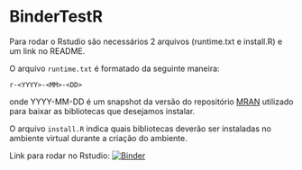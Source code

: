 # BinderTestR

Para rodar o Rstudio são necessários 2 arquivos (runtime.txt e install.R) e um link no README.

O arquivo `runtime.txt` é formatado da seguinte maneira:

```
r-<YYYY>-<MM>-<DD>
```

onde YYYY-MM-DD é um snapshot da versão do repositório [MRAN](https://mran.microsoft.com/documents/rro/reproducibility) utilizado para baixar as bibliotecas que desejamos instalar.

O arquivo `install.R` indica quais bibliotecas deverão ser instaladas no ambiente virtual durante a criação do ambiente.

Link para rodar no Rstudio: [![Binder](http://mybinder.org/badge.svg)](http://beta.mybinder.org/v2/gh/LuizHNLorena/BinderTestR/master?urlpath=rstudio)
